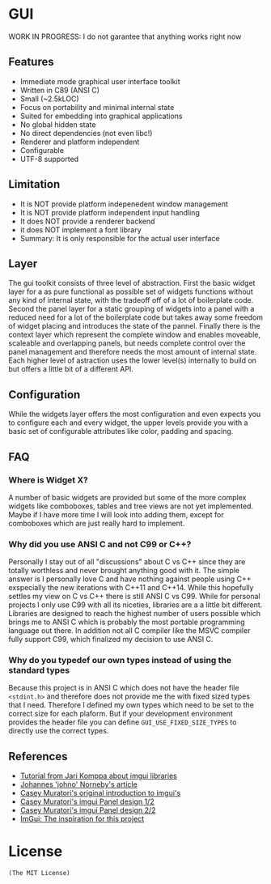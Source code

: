 # GUI

WORK IN PROGRESS: I do not garantee that anything works right now

## Features
- Immediate mode graphical user interface toolkit
- Written in C89 (ANSI C)
- Small (~2.5kLOC)
- Focus on portability and minimal internal state
- Suited for embedding into graphical applications
- No global hidden state
- No direct dependencies (not even libc!)
- Renderer and platform independent
- Configurable
- UTF-8 supported

## Limitation
- It is NOT provide platform indepenedent window management
- It is NOT provide platform independent input handling
- It does NOT provide a renderer backend
- it does NOT implement a font library
- Summary: It is only responsible for the actual user interface

## Layer
The gui toolkit consists of three level of abstraction. First the basic widget layer
for a as pure functional as possible set of widgets functions without
any kind of internal state, with the tradeoff off of a lot of boilerplate code.
Second the panel layer for a static grouping of widgets into a panel with a reduced need for
a lot of the boilerplate code but takes away some freedom of widget placing and
introduces the state of the pannel.
Finally there is the context layer which represent the complete window and
enables moveable, scaleable and overlapping panels, but needs complete control
over the panel management and therefore needs the most amount of internal state.
Each higher level of astraction uses the lower level(s) internally to build
on but offers a little bit of a different API.

## Configuration
While the widgets layer offers the most configuration and even expects you to
configure each and every widget, the upper levels provide you with a basic set of
configurable attributes like color, padding and spacing.

## FAQ
### Where is Widget X?
A number of basic widgets are provided but some of the more complex widgets like
comboboxes, tables and tree views are not yet implemented. Maybe if I have more
time I will look into adding them, except for comboboxes which are just
really hard to implement.

### Why did you use ANSI C and not C99 or C++?
Personally I stay out of all "discussions" about C vs C++ since they are totally
worthless and never brought anything good with it. The simple answer is I
personally love C and have nothing against people using C++ exspecially the new
iterations with C++11 and C++14.
While this hopefully settles my view on C vs C++ there is still ANSI C vs C99.
While for personal projects I only use C99 with all its niceties, libraries are a
a little bit different. Libraries are designed to reach the highest number of
users possible which brings me to ANSI C which is probably the most portable
programming language out there. In addition not all C compiler like the MSVC
compiler fully support C99, which finalized my decision to use ANSI C.

### Why do you typedef our own types instead of using the standard types
Because this project is in ANSI C which does not have the header file `<stdint.h>`
and therefore does not provide me the with fixed sized types that I need. Therefore
I defined my own types which need to be set to the correct size for each
plaform. But if your development environment provides the header file you can define
`GUI_USE_FIXED_SIZE_TYPES` to directly use the correct types.

## References
- [Tutorial from Jari Komppa about imgui libraries](http://www.johno.se/book/imgui.html)
- [Johannes 'johno' Norneby's article](http://iki.fi/sol/imgui/)
- [Casey Muratori's original introduction to imgui's](http:://mollyrocket.com/861?node=861)
- [Casey Muratori's imgui Panel design 1/2](http://mollyrocket.com/casey/stream_0019.html)
- [Casey Muratori's imgui Panel design 2/2](http://mollyrocket.com/casey/stream_0020.html)
- [ImGui: The inspiration for this project](https://github.com/ocornut/imgui)

# License
    (The MIT License)
